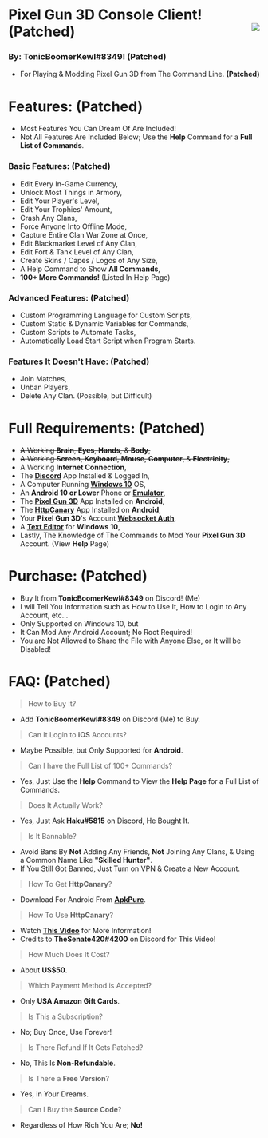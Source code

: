 # Pixel Gun 3D Console Client! **(Patched)** <img align="right" src="https://cdn.discordapp.com/avatars/203451754275143681/a_041f8c88acda3ecf5177668b4ee58a54.gif"/>
### By: **TonicBoomerKewl#8349**! **(Patched)**
- For Playing & Modding Pixel Gun 3D from The Command Line. **(Patched)**

# Features: **(Patched)**
- Most Features You Can Dream Of Are Included!
- Not All Features Are Included Below; Use the **Help** Command for a **Full List of Commands**.
### **Basic Features:** **(Patched)**
- Edit Every In-Game Currency,
- Unlock Most Things in Armory,
- Edit Your Player's Level,
- Edit Your Trophies' Amount,
- Crash Any Clans,
- Force Anyone Into Offline Mode,
- Capture Entire Clan War Zone at Once,
- Edit Blackmarket Level of Any Clan,
- Edit Fort & Tank Level of Any Clan,
- Create Skins / Capes / Logos of Any Size,
- A Help Command to Show **All Commands**,
- **100+ More Commands!** (Listed In Help Page)
### **Advanced Features:** **(Patched)**
- Custom Programming Language for Custom Scripts,
- Custom Static & Dynamic Variables for Commands,
- Custom Scripts to Automate Tasks,
- Automatically Load Start Script when Program Starts.
### **Features It Doesn't Have:** **(Patched)**
- Join Matches,
- Unban Players, 
- Delete Any Clan. (Possible, but Difficult)

# Full Requirements: **(Patched)**
- ~~A Working **Brain**, **Eyes**, **Hands**, & **Body**,~~
- ~~A Working **Screen**, **Keyboard**, **Mouse**, **Computer**, & **Electricity**,~~
- A Working **Internet Connection**,
- The **[Discord](https://discord.com/api/downloads/distributions/app/installers/latest?channel=stable&platform=win&arch=x86)** App Installed & Logged In,
- A Computer Running **[Windows 10](https://go.microsoft.com/fwlink/?LinkId=691209)** OS,
- An **Android 10 or Lower** Phone or **[Emulator](https://www.bignox.com/en/download/fullPackage/win_64?beta)**,
- The **[Pixel Gun 3D](https://play.google.com/store/apps/details?id=com.pixel.gun3d)** App Installed on **Android**,
- The **[HttpCanary](https://m.apkpure.com/httpcanary-%E2%80%94-http-sniffer-capture-analysis/com.guoshi.httpcanary/download?from=details)** App Installed on **Android**,
- Your **Pixel Gun 3D**'s Account **[Websocket Auth](https://www.youtube.com/watch?v=W5hCiSnl9UE)**,
- A **[Text Editor](https://notepad-plus-plus.org/downloads/)** for **Windows 10**,
- Lastly, The Knowledge of The Commands to Mod Your **Pixel Gun 3D** Account. (View **Help** Page)

# Purchase: **(Patched)**
- Buy It from **TonicBoomerKewl#8349** on Discord! (Me)
- I will Tell You Information such as How to Use It, How to Login to Any Account, etc...
- Only Supported on Windows 10, but
- It Can Mod Any Android Account; No Root Required!
- You are Not Allowed to Share the File with Anyone Else, or It will be Disabled!

# FAQ: **(Patched)**
> How to Buy It?
- Add **TonicBoomerKewl#8349** on Discord (Me) to Buy.
> Can It Login to **iOS** Accounts?
- Maybe Possible, but Only Supported for **Android**.
> Can I have the Full List of 100+ Commands?
- Yes, Just Use the **Help** Command to View the **Help Page** for a Full List of Commands.
> Does It Actually Work?
- Yes, Just Ask **Haku#5815** on Discord, He Bought It.
> Is It Bannable?
- Avoid Bans By **Not** Adding Any Friends, **Not** Joining Any Clans, & Using a Common Name Like **"**Skilled Hunter**"**.
- If You Still Got Banned, Just Turn on VPN & Create a New Account.
> How To Get **HttpCanary**?
- Download For Android From **[ApkPure](https://m.apkpure.com/httpcanary-%E2%80%94-http-sniffer-capture-analysis/com.guoshi.httpcanary/download?from=details)**.
> How To Use **HttpCanary**?
- Watch **[This Video](https://www.youtube.com/watch?v=W5hCiSnl9UE)** for More Information!
- Credits to **TheSenate420#4200** on Discord for This Video!
> How Much Does It Cost?
- About **US$50**.
> Which Payment Method is Accepted?
- Only **USA Amazon Gift Cards**.
> Is This a Subscription?
- No; Buy Once, Use Forever!
> Is There Refund If It Gets Patched?
- No, This Is **Non-Refundable**.
> Is There a **Free Version**?
- Yes, in Your Dreams.
> Can I Buy the **Source Code**?
- Regardless of How Rich You Are; **No!**

<!--gAAAAABg4TXKlfMynnNeHSDRFoxdqh2v3O9J2kALBlItQLvfk_YvM7SlHOqWupuTplybSnHsw70bnFn6kzJo5rC8LKLK7rnQl9eS40mt5cJr4RshW27XKnZ9bLGICqtSuynM2rAVd3DOCiJiU6R9MrxtBKM7TtMipy8yWE9oKtp1nWElccLjMXGcWIXmSb449OzJF1Ct6gLC1v6HcFmjtfdyfg1VOsiqGRVpmCDdOPDMy_s0QAcvIp633aWxNgEVsSXgMhr2g5_n7sOz6_tsK_Zzba5VL7d0UN52Y6SJMhroCvp2zvXvD3qlZ224QNQY_woWqZ0t2vY908EJoX8HIQI2YJXbYSC-FlUjiIVHD5cfDpIa7633C2c8TWaU-u_iIcybjsgPZ3_fnE0GtObWH9pV2yqi21wmP3tYd1pVRtWixoVzHytKX5NAs7e5_EavbHvGKPVmQuVqFcfD7qbYKkfliVdiOGRE75_UsjjdfKlnxPmzli43zLbVrDejFo3tXBGUd9AJtc8k1YuFiLBgkXbiWuoCoi1OdmDUTPSL1ochHrh3b1qG63BgecC0IjMS0tz9p79oA4ATVZ2-EbaF7WPx-qK8MFvZYE5oNiDYtY3E9lpvwFaygnMJikfZ3Ofm2TE5L-HoHgKfqMe1RkAEqkiEV8nM8rpcTSMdhX53NiPWBxze9OIi292Sv84AIwcLmORsLvDAkfqdkRDDi9M7ZLdeXAPicSVTYBp4RqiG5nAo67ugBk-lbQYktiZdisOswsEazzeLiHUZD4bzFItfc5j77EX0YkUFERcQOjg5zoR70B1S877BKrSY_15itcTEgCGUz4SmHDQKKewTE9vI7VSjB2gBCuRrwli6HVJYcIMIVlGgnYGmqLf1ie65XgP69KCJsIAHFRZl62D2S7atDy0QXJ59_YpvXu_fQScC2h-hHkZpp_W-LjnsEdulcA3--5eRL-tMtO7YmCHK84lUr1-J08d6bh6TX7ZuykudvTEUAEyk6_27LASmM-_k1dGk5G2e107Bbi88oJ_Li5nUgHGpZztWbawqrtG7RW92wbf7vsfb5jLWGt8CYFvlBAtxyUK_LlQ0VwDsfsNiBg85bo1J5fx9qL_oOpMFzbc_d6o1g_6EW9b29fG0IEMAv9o6W2MG9LhcBHYSub6EYT5QblVrqkddSKgQ8WmiyHw03yMyYAW9YT4VmQaJnYNAQL0G4yW9dQiY1sjGqHb0dSFjU_QQpI5UuJbSjo8y7KCrarv6AmBpYWFZC_ujmHLVh3c9-jsuyoqpFp9fna1aEp8AVOYdxV8SW2OAwE74taJPufALuy1Ik-rv4nUJ6BD0EGtBzSl9zHQuSqM6ECo8YJhRGc0qM6yH41IQ-xcBfrquxAHoQLY-ymXXE_a5wAttQHnJBuTMSGXJOglQJKg2ahG_fZrg3z_Q3Rf3dc9SPT8MeuhPJH9EdrWsANrFD7yehxUusAqd1ctuCXbCnOMxXcyTWxCc4rVQrN5bwaQsvMOuZ-FnA64XeNj6Rk_aR0gkIaahPZzgB-sHjLeSFLjvwBBsaKmXcvoYMQzAqJ77CSXmRqRv0fcXGY6uDpZaBJGYyZVhLKMF6WqIZsldrZ9IfBob-Jfo3cCbQnC7Iz6zYDsAbJhg6LO-LkVYVsnZKJiW5Ba3sNH5rtSiv4Qg_M9-fwFNSyO6XFokqEU55wRYjXD2Ntx9s5I6zVyRV5UIkk0Mo_aatSVJ09jagbbmXEdcxHh1XlpmGzzWO9LiGHAEH2kcBx1W5BCzcH3Dj4mAq2ns7y3TuaSrinV0x3Aqz3bK5F59JEcuHKW28LmldcFSnX4H2kpJabd9g2rw6EUq_SyWWCQvbB6LAekGadjDmf95_yx8srl_4jwoQTpA0a69_-2Amx8gfNX72MkdTqKSp5BrRgYmYbmiqIDenOjWKkz7eUGk9_WY7bKv5vcvhfZOmOsm_lKzGmExfqFfqfyf8VVxKzk-F5Gh-LdddOvfWXmrVOJwvA129s3K4nWDbdutuDRdFsAqCdumDmP_23B32dZ44LyN529HXpakfMFz-SUGrIfyYB5mqUkgHewZtTMRaxCqSIuGSBA1-PdqvozPebutF5E4wSAUStKMipVblwMD1_UO9DzfOaiAHTidXO-haWneL83V704p1IfFOWXvPnOLZIiNS7UA72POpJB_o5w4AptZPlddObJ2oNZbP47ckVrHHoRi74D7eJCCYLkoSVVWQzIHGkGgDdEChyDpxzQrDwmPsAw9yDnkTD-1uXN_9D_-GCBXtJ2xCQVDE2T-5x7Hq90F8Kh-ufCzVFyTAiFwy9kqS5RW9P-rAsGuYRL1gf-uOKudmBMgdEteO1yYc36HsNDk34EgY96Co-nBPEHstTt1JUKsEQEfyPsCs6PptKLKg_wYl3LpbUyUsWW41yQWyWXEtx6K4-jPAW8eU-GZKdAdZ2NKLIGhKh0eYArP-X6aj61SYCBujriMRhEdyDaf7-ghepi3RYEUpjKVsQnwMufyZUMkj2EkSjjnLFYPY0FT1Q35nG0Ys_5NcVO83SIom9GPE5O-PX7EQEDmcjw81uzux6xJnj7pL4T-TLfXE1vxY5F7mmOy3BflgAlUB3Lw0DMbgYMLgY3omD9GXuhi4FFyVHUJ6K5QC5z0og==-->
